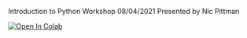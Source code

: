 Introduction to Python Workshop 08/04/2021 Presented by Nic Pittman


[![Open In Colab](https://colab.research.google.com/assets/colab-badge.svg)](https://colab.research.google.com/github/nicpittman/DT-introduction-to-scientific-python/blob/main/Introduction_to_scientific_python.ipynb)
